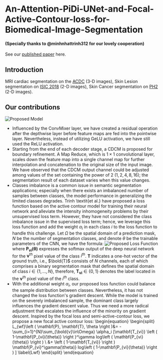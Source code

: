 # An-Attention-PiDi-UNet-and-Focal-Active-Contour-loss-for-Biomedical-Image-Segmentation
#### (Specially thanks to @minhnhattrinh312 for our lovely cooperation)
See our [published paper](https://ieeexplore.ieee.org/document/10013852) here.
## Introduction
MRI cardiac segmentation on the [ACDC](https://www.creatis.insa-lyon.fr/Challenge/acdc/databases.html) (3-D images), Skin Lesion segmentation on [ISIC 2018](https://challenge.isic-archive.com/landing/2018/45/) (2-D images), Skin Cancer segmentation on [PH2](https://www.fc.up.pt/addi/ph2%20database.html) (2-D images).
## Our contributions
![Proposed Model](https://github.com/tswizzle141/An-Attention-PiDi-UNet-and-Focal-Active-Contour-loss-for-Biomedical-Image-Segmentation/blob/main/1.jpg)
* Influenced by the ConvMixer layer, we have created a residual operation after the depthwise layer before feature maps are fed into the pointwise layer. Nevertheless, instead of utilizing GeLU activation, we have still used the ReLU activation.
* Starting from the end of each decoder stage, a CDCM is proposed for boundary refinement. A Map Reduce, which is $1 \times 1$ convolutional layer, scales down the feature map into a single channel map for further interpolation and concatenation to the original size of the input image. We have observed that the CDCM output channel could be adjusted among values of the set containing the power of 2 $({1,2,4,8,16})$; the segmentation result of each dataset varies when this value changes.
* Classes imbalance is a common issue in semantic segmentation applications; especially when there exists an imbalanced number of samples between classes, the model performance in generalizing the limited classes degrades. Trinh \textit{et al.} have proposed a loss function based on the active contour model for training their neural network and alleviate the intensity inhomogeneity problems by their unsupervised loss term. However, they have not considered the class imbalance issue in the supervised loss term; hence, we leverage this loss function and add the weight $\alpha_i$ in each class $i$ to the loss function to handle this challenge. Let $\Omega$ be the spatial domain of a prediction mask, $N$ be the number of segmentation classes, and denote $\theta$ be the trainable parameters of the CNN, we have the formula:
![Proposed Loss Function](https://github.com/tswizzle141/An-Attention-PiDi-UNet-and-Focal-Active-Contour-loss-for-Biomedical-Image-Segmentation/blob/main/2.jpg)
where $\mathbf{P_{vi}(\theta)}$ expresses the softmax output of the deep neural network for the $\mathbf{v}^{th}$ pixel value of the class $i^{th}$. $\mathbf{T}$ indicates a one-hot vector of the ground truth, i.e., $\bold{T}$ consists of $N$ channels, each of which comprises a binary segmentation mask that defines the spatial domain of class $i\in\{1,\ldots,\,N\}$, therefore, $\mathbf{T_{vi}} \in \{0, 1\}$ denotes the label located in the $\mathbf{v}^{th}$ pixel value of the $i^{th}$ class.
* With the additional weight $\alpha_i$, our proposed loss function could balance the sample distribution between classes. Nevertheless, it has not changed the loss function's gradient descent. While the model is trained on the severely imbalanced sample, the dominant class largely influences the gradient descent value. Thus we need a more radical adjustment that escalates the influence of the minority on gradient descent. Inspired by the focal loss and semi-active-contour loss, we propose a new focal active contour loss:
\begin{equation}
\begin{split}
 L_{wf}\left ( \mathbf{P}, \mathbf{T}, \theta \right )&= -\sum_{i=1}^{N}\sum_{\bold{v}\in\Omega} \alpha_i [\mathbf{T_{vi}} \left ( 1-\mathbf{P_{vi}(\theta)} \right )^\gamma  log\left ( \mathbf{P_{vi}(\theta)} \right ) \\ 
 &+ \left ( 1-\mathbf{T_{vi}} \right ) \mathbf{P_{vi}^\gamma(\theta)} log\left ( 1-\mathbf{P_{vi}(\theta)} \right ) ]
    \label{Lwf}
\end{split} 
\end{equation}
